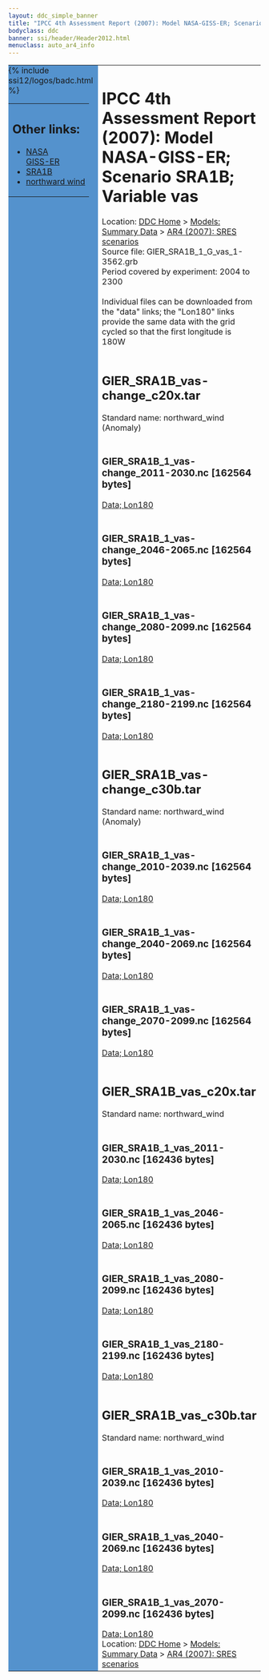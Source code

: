 ```yaml
---
layout: ddc_simple_banner
title: "IPCC 4th Assessment Report (2007): Model NASA-GISS-ER; Scenario SRA1B; Variable vas"
bodyclass: ddc
banner: ssi/header/Header2012.html
menuclass: auto_ar4_info
---
```



<table width="100%" border="0" cellspacing="0" cellpadding="0" style="border-collapse: collapse;">
<tr style="margin:0;padding:0;border:0;">
<td style="margin:0;padding:0;border:0;height:1pt;width:150pt;background:#5492CD;" valign="top" >

<div id="lh-col2" class="auto_ar4_info">
<table class="menumain" bgcolor="#5492CD" cellspacing="0" width="100%" border="0">
<tr><td>
<h2> Other links:</h2>
<ul>
<li><a href="/auto/ar4/model-NASA-GISS-ER.html">NASA<br/>GISS-ER</a></li>
<li><a href="/auto/ar4/scenario-SRA1B.html">SRA1B</a></li>
<li><a href="/auto/ar4/var-northward_wind.html">northward wind</a></li>
</ul>
</td></tr>
{% include ssi12/logos/badc.html %}
</table>
</div>
</td>
<td><h1>IPCC 4th Assessment Report (2007): Model NASA-GISS-ER; Scenario SRA1B; Variable vas</h1>

<!-- Breadcrumb1 -->
<div id="breadcrumb1" align="left">
Location: <a href="/index.html">DDC Home</a> > <a href="/sim/gcm_clim/">Models: Summary Data</a>
> <a href="/sim/gcm_clim/SRES_AR4/index.html">AR4 (2007): SRES scenarios</a>
</div>
<!-- End of Breadcrumb1 -->Source file: GIER_SRA1B_1_G_vas_1-3562.grb
<br/>
Period covered by experiment: 2004 to 2300<br/>
<br/>Individual files can be downloaded from the "data" links; the "Lon180" links provide the same data
         with the grid cycled so that the first longitude is 180W<br/>
<br/><h2>GIER_SRA1B_vas-change_c20x.tar</h2>
Standard name: northward_wind (Anomaly)<br>
<br/><h3>GIER_SRA1B_1_vas-change_2011-2030.nc [162564 bytes]</h3>
<a href="/cgi-bin/downl/ar4_nc/vas/GIER_SRA1B_1_vas-change_2011-2030.nc">Data; </a><a href="/cgi-bin/downl/ar4_nc/vas/GIER_SRA1B_1_vas-change_2011-2030.cyto180.nc"> Lon180</a><br/>
<br/><h3>GIER_SRA1B_1_vas-change_2046-2065.nc [162564 bytes]</h3>
<a href="/cgi-bin/downl/ar4_nc/vas/GIER_SRA1B_1_vas-change_2046-2065.nc">Data; </a><a href="/cgi-bin/downl/ar4_nc/vas/GIER_SRA1B_1_vas-change_2046-2065.cyto180.nc"> Lon180</a><br/>
<br/><h3>GIER_SRA1B_1_vas-change_2080-2099.nc [162564 bytes]</h3>
<a href="/cgi-bin/downl/ar4_nc/vas/GIER_SRA1B_1_vas-change_2080-2099.nc">Data; </a><a href="/cgi-bin/downl/ar4_nc/vas/GIER_SRA1B_1_vas-change_2080-2099.cyto180.nc"> Lon180</a><br/>
<br/><h3>GIER_SRA1B_1_vas-change_2180-2199.nc [162564 bytes]</h3>
<a href="/cgi-bin/downl/ar4_nc/vas/GIER_SRA1B_1_vas-change_2180-2199.nc">Data; </a><a href="/cgi-bin/downl/ar4_nc/vas/GIER_SRA1B_1_vas-change_2180-2199.cyto180.nc"> Lon180</a><br/>
<br/><h2>GIER_SRA1B_vas-change_c30b.tar</h2>
Standard name: northward_wind (Anomaly)<br>
<br/><h3>GIER_SRA1B_1_vas-change_2010-2039.nc [162564 bytes]</h3>
<a href="/cgi-bin/downl/ar4_nc/vas/GIER_SRA1B_1_vas-change_2010-2039.nc">Data; </a><a href="/cgi-bin/downl/ar4_nc/vas/GIER_SRA1B_1_vas-change_2010-2039.cyto180.nc"> Lon180</a><br/>
<br/><h3>GIER_SRA1B_1_vas-change_2040-2069.nc [162564 bytes]</h3>
<a href="/cgi-bin/downl/ar4_nc/vas/GIER_SRA1B_1_vas-change_2040-2069.nc">Data; </a><a href="/cgi-bin/downl/ar4_nc/vas/GIER_SRA1B_1_vas-change_2040-2069.cyto180.nc"> Lon180</a><br/>
<br/><h3>GIER_SRA1B_1_vas-change_2070-2099.nc [162564 bytes]</h3>
<a href="/cgi-bin/downl/ar4_nc/vas/GIER_SRA1B_1_vas-change_2070-2099.nc">Data; </a><a href="/cgi-bin/downl/ar4_nc/vas/GIER_SRA1B_1_vas-change_2070-2099.cyto180.nc"> Lon180</a><br/>
<br/><h2>GIER_SRA1B_vas_c20x.tar</h2>
Standard name: northward_wind<br>
<br/><h3>GIER_SRA1B_1_vas_2011-2030.nc [162436 bytes]</h3>
<a href="/cgi-bin/downl/ar4_nc/vas/GIER_SRA1B_1_vas_2011-2030.nc">Data; </a><a href="/cgi-bin/downl/ar4_nc/vas/GIER_SRA1B_1_vas_2011-2030.cyto180.nc"> Lon180</a><br/>
<br/><h3>GIER_SRA1B_1_vas_2046-2065.nc [162436 bytes]</h3>
<a href="/cgi-bin/downl/ar4_nc/vas/GIER_SRA1B_1_vas_2046-2065.nc">Data; </a><a href="/cgi-bin/downl/ar4_nc/vas/GIER_SRA1B_1_vas_2046-2065.cyto180.nc"> Lon180</a><br/>
<br/><h3>GIER_SRA1B_1_vas_2080-2099.nc [162436 bytes]</h3>
<a href="/cgi-bin/downl/ar4_nc/vas/GIER_SRA1B_1_vas_2080-2099.nc">Data; </a><a href="/cgi-bin/downl/ar4_nc/vas/GIER_SRA1B_1_vas_2080-2099.cyto180.nc"> Lon180</a><br/>
<br/><h3>GIER_SRA1B_1_vas_2180-2199.nc [162436 bytes]</h3>
<a href="/cgi-bin/downl/ar4_nc/vas/GIER_SRA1B_1_vas_2180-2199.nc">Data; </a><a href="/cgi-bin/downl/ar4_nc/vas/GIER_SRA1B_1_vas_2180-2199.cyto180.nc"> Lon180</a><br/>
<br/><h2>GIER_SRA1B_vas_c30b.tar</h2>
Standard name: northward_wind<br>
<br/><h3>GIER_SRA1B_1_vas_2010-2039.nc [162436 bytes]</h3>
<a href="/cgi-bin/downl/ar4_nc/vas/GIER_SRA1B_1_vas_2010-2039.nc">Data; </a><a href="/cgi-bin/downl/ar4_nc/vas/GIER_SRA1B_1_vas_2010-2039.cyto180.nc"> Lon180</a><br/>
<br/><h3>GIER_SRA1B_1_vas_2040-2069.nc [162436 bytes]</h3>
<a href="/cgi-bin/downl/ar4_nc/vas/GIER_SRA1B_1_vas_2040-2069.nc">Data; </a><a href="/cgi-bin/downl/ar4_nc/vas/GIER_SRA1B_1_vas_2040-2069.cyto180.nc"> Lon180</a><br/>
<br/><h3>GIER_SRA1B_1_vas_2070-2099.nc [162436 bytes]</h3>
<a href="/cgi-bin/downl/ar4_nc/vas/GIER_SRA1B_1_vas_2070-2099.nc">Data; </a><a href="/cgi-bin/downl/ar4_nc/vas/GIER_SRA1B_1_vas_2070-2099.cyto180.nc"> Lon180</a><br/>
<!-- Breadcrumb2 -->
<div id="breadcrumb2" align="left">
Location: <a href="/index.html">DDC Home</a> > <a href="/sim/gcm_clim/">Models: Summary Data</a>
> <a href="/sim/gcm_clim/SRES_AR4/index.html">AR4 (2007): SRES scenarios</a>
</div>
<!-- End of Breadcrumb2 --></td></tr></table>
